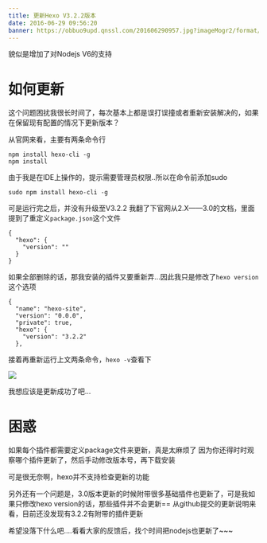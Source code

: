 ```yaml
---
title: 更新Hexo V3.2.2版本
date: 2016-06-29 09:56:20
banner: https://obbuo9upd.qnssl.com/201606290957.jpg?imageMogr2/format/webp
---
```

貌似是增加了对Nodejs V6的支持

<!--more-->

# 如何更新

这个问题困扰我很长时间了，每次基本上都是误打误撞或者重新安装解决的，如果在保留现有配置的情况下更新版本？

从官网来看，主要有两条命令行

```
npm install hexo-cli -g
npm install
```

由于我是在IDE上操作的，提示需要管理员权限..所以在命令前添加sudo

```
sudo npm install hexo-cli -g
```

可是运行完之后，并没有升级至V3.2.2
我翻了下官网从2.X——3.0的文档，里面提到了重定义`package.json`这个文件

```
{
  "hexo": {
    "version": ""
  }
}
```

如果全部删除的话，那我安装的插件又要重新弄...因此我只是修改了`hexo version`这个选项

```
{
  "name": "hexo-site",
  "version": "0.0.0",
  "private": true,
  "hexo": {
    "version": "3.2.2"
  },
```

接着再重新运行上文两条命令，`hexo -v`查看下

![](https://obbuo9upd.qnssl.com/20160629092353.png?imageMogr2/format/webp)

我想应该是更新成功了吧...

# 困惑

如果每个插件都需要定义package文件来更新，真是太麻烦了
因为你还得时时观察哪个插件更新了，然后手动修改版本号，再下载安装

可是很无奈啊，hexo并不支持检查更新的功能

另外还有一个问题是，3.0版本更新的时候附带很多基础插件也更新了，可是我如果只修改hexo version的话，那些插件并不会更新==
从github提交的更新说明来看，目前还没发现有3.2.2有附带的插件更新

希望没落下什么吧....看看大家的反馈后，找个时间把nodejs也更新了~~~